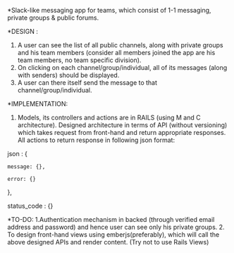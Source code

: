*Slack-like messaging app for teams, which consist of 1-1 messaging, private groups & public forums.

*DESIGN : 
1. A user can see the list of all public channels, along with private groups and his team members (consider all members joined the app are his team members, no team specific division).
2. On clicking on each channel/group/individual, all of its messages (along with senders) should be displayed.
3. A user can there itself send the message to that channel/group/individual.

*IMPLEMENTATION:
1. Models, its controllers and actions are in RAILS (using M and C architecture). Designed architecture in terms of API (without versioning) which takes request from front-hand and return appropriate responses. All actions to return response in following json format:

json : { 

    message: {},

    error: {}

},

status_code : {}


*TO-DO:
1.Authentication mechanism in backed (through verified email address and password) and hence user can see only his private groups.
2. To design front-hand views using emberjs(preferably), which will call the above designed APIs and render content. (Try not to use Rails Views)
